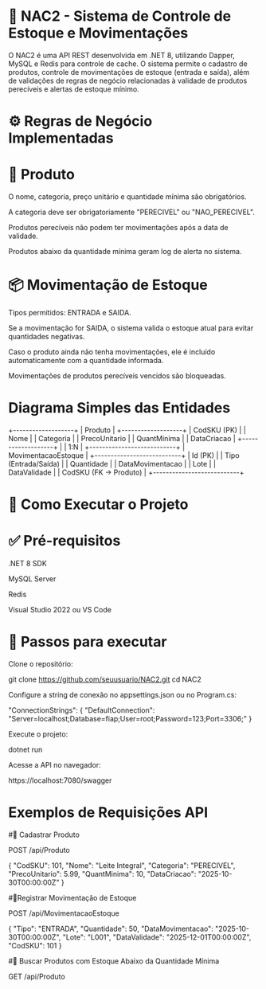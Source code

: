 # 🧾 NAC2 - Sistema de Controle de Estoque e Movimentações

O NAC2 é uma API REST desenvolvida em .NET 8, utilizando Dapper, MySQL e Redis para controle de cache.
O sistema permite o cadastro de produtos, controle de movimentações de estoque (entrada e saída), além de validações de regras de negócio relacionadas à validade de produtos perecíveis e alertas de estoque mínimo.

# ⚙️ Regras de Negócio Implementadas
# 🧩 Produto

O nome, categoria, preço unitário e quantidade mínima são obrigatórios.

A categoria deve ser obrigatoriamente "PERECIVEL" ou "NAO_PERECIVEL".

Produtos perecíveis não podem ter movimentações após a data de validade.

Produtos abaixo da quantidade mínima geram log de alerta no sistema.

# 📦 Movimentação de Estoque

Tipos permitidos: ENTRADA e SAIDA.

Se a movimentação for SAIDA, o sistema valida o estoque atual para evitar quantidades negativas.

Caso o produto ainda não tenha movimentações, ele é incluído automaticamente com a quantidade informada.

Movimentações de produtos perecíveis vencidos são bloqueadas.

# Diagrama Simples das Entidades
+-------------------+
|     Produto       |
+-------------------+
| CodSKU (PK)       |
| Nome              |
| Categoria          |
| PrecoUnitario      |
| QuantMinima        |
| DataCriacao        |
+-------------------+
           |
           | 1:N
           |
+---------------------------+
|    MovimentacaoEstoque    |
+---------------------------+
| Id (PK)       |
| Tipo (Entrada/Saída)      |
| Quantidade                |
| DataMovimentacao          |
| Lote                      |
| DataValidade              |
| CodSKU (FK -> Produto)    |
+---------------------------+

# 🔧 Como Executar o Projeto
# ✅ Pré-requisitos

.NET 8 SDK

MySQL Server

Redis

Visual Studio 2022 ou VS Code

# 🚀 Passos para executar

Clone o repositório:

git clone https://github.com/seuusuario/NAC2.git
cd NAC2


Configure a string de conexão no appsettings.json ou no Program.cs:

"ConnectionStrings": {
  "DefaultConnection": "Server=localhost;Database=fiap;User=root;Password=123;Port=3306;"
}


Execute o projeto:

dotnet run


Acesse a API no navegador:

https://localhost:7080/swagger

#  Exemplos de Requisições API
#🔹 Cadastrar Produto

POST /api/Produto

{
  "CodSKU": 101,
  "Nome": "Leite Integral",
  "Categoria": "PERECIVEL",
  "PrecoUnitario": 5.99,
  "QuantMinima": 10,
  "DataCriacao": "2025-10-30T00:00:00Z"
}

#🔹Registrar Movimentação de Estoque

POST /api/MovimentacaoEstoque

{
  "Tipo": "ENTRADA",
  "Quantidade": 50,
  "DataMovimentacao": "2025-10-30T00:00:00Z",
  "Lote": "L001",
  "DataValidade": "2025-12-01T00:00:00Z",
  "CodSKU": 101
}

#🔹 Buscar Produtos com Estoque Abaixo da Quantidade Mínima

GET /api/Produto

